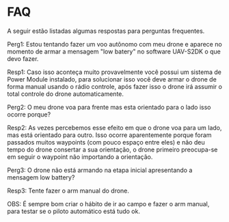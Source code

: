 # FAQ

A seguir estão listadas algumas respostas para perguntas frequentes.

Perg1: Estou tentando fazer um voo autônomo com meu drone e aparece no momento de armar a mensagem "low batery" no software UAV-S2DK o que devo fazer.

Resp1: Caso isso aconteça muito provavelmente você possui um sistema de Power Module instalado, para solucionar isso você deve armar o drone de forma manual usando o rádio controle, após fazer isso o drone irá assumir o total controle do drone automaticamente.

Perg2: O meu drone voa para frente mas esta orientado para o lado isso ocorre porque?

Resp2: As vezes percebemos esse efeito em que o drone voa para um lado, mas está orientado para outro. Isso ocorre aparentemente porque foram passados muitos waypoints (com pouco espaço entre eles) e não deu tempo do drone consertar a sua orientação, o drone primeiro preocupa-se em seguir o waypoint não importando a orientação.

Perg3: O drone não está armando na etapa inicial apresentando a mensagem low battery?

Resp3: Tente fazer o arm manual do drone. 

OBS: É sempre bom criar o hábito de ir ao campo e fazer o arm manual, para testar se o piloto automático está tudo ok.
